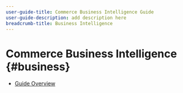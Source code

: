 ```yaml
---
user-guide-title: Commerce Business Intelligence Guide
user-guide-description: add description here
breadcrumb-title: Business Intelligence
---
```


# Commerce Business Intelligence {#business}

- [Guide Overview](overview.md)
